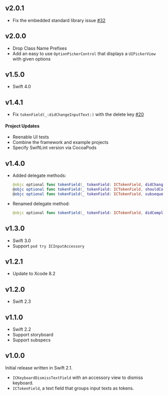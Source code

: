 ## v2.0.1

* Fix the embedded standard library issue [#32](https://github.com/polydice/ICInputAccessory/pull/32)

## v2.0.0

* Drop Class Name Prefixes
* Add an easy to use `OptionPickerControl` that displays a `UIPickerView` with given options

## v1.5.0

* Swift 4.0

## v1.4.1

* Fix `tokenField(_:didChangeInputText:)` with the delete key [#20](https://github.com/polydice/ICInputAccessory/pull/20)

#### Project Updates

* Reenable UI tests
* Combine the framework and example projects
* Specify SwiftLint version via CocoaPods

## v1.4.0

* Added delegate methods:

  ```swift
  @objc optional func tokenField(_ tokenField: ICTokenField, didChangeInputText text: String)
  @objc optional func tokenField(_ tokenField: ICTokenField, shouldCompleteText text: String) -> Bool
  @objc optional func tokenField(_ tokenField: ICTokenField, subsequentDelimiterForCompletedText text: String) -> String
  ```

* Renamed delegate method:

  ```swift
  @objc optional func tokenField(_ tokenField: ICTokenField, didCompleteText text: String)
  ```

## v1.3.0

* Swift 3.0
* Support `pod try ICInputAccessory`

## v1.2.1

* Update to Xcode 8.2

## v1.2.0

* Swift 2.3

## v1.1.0

* Swift 2.2
* Support storyboard
* Support subspecs

## v1.0.0

Initial release written in Swift 2.1.

* `ICKeyboardDismissTextField` with an accessory view to dismiss keyboard.
* `ICTokenField`, a text field that groups input texts as tokens.
